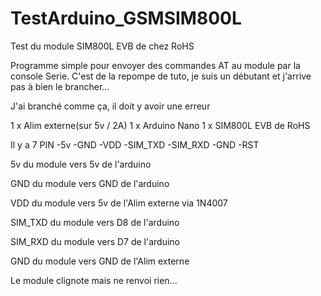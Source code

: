 # TestArduino_GSMSIM800L

Test du module SIM800L EVB de chez RoHS

Programme simple pour envoyer des commandes AT au module par la console Serie.
C'est de la repompe de tuto, je suis un débutant et j'arrive pas à bien le brancher...

J'ai branché comme ça, il doit y avoir une erreur

1 x Alim externe(sur 5v / 2A)
1 x Arduino Nano
1 x SIM800L EVB de RoHS

Il y a 7 PIN
-5v
-GND
-VDD
-SIM_TXD
-SIM_RXD
-GND
-RST
 
5v du module vers 5v de l'arduino

GND du module vers GND de l'arduino

VDD du module vers 5v de l'Alim externe via 1N4007

SIM_TXD du module vers D8 de l'arduino

SIM_RXD du module vers D7 de l'arduino

GND du module vers GND de l'Alim externe

Le module clignote mais ne renvoi rien...
